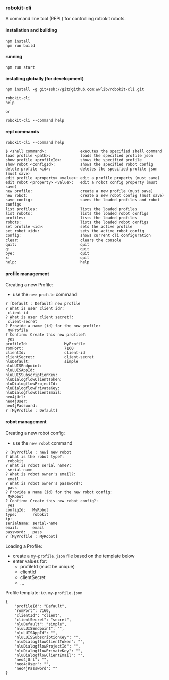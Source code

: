 ### robokit-cli

A command line tool (REPL) for controlling robokit robots.

#### installation and building

```
npm install
npm run build
```

#### running

`npm run start`

#### installing globally (for development)
```
npm install -g git+ssh://git@github.com:wwlib/robokit-cli.git

robokit-cli
help

or

robokit-cli --command help

```

#### repl commands

`robokit-cli --command help`

```
$ <shell command>:               executes the specified shell command
load profile <path>:             loads the specified profile json
show profile <profileId>:        shows the specified profile
show robot <configId>:           shows the specified robot config
delete profile <id>:             deletes the specified profile json (must save)
edit profile <property> <value>: edit a profile property (must save)
edit robot <property> <value>:   edit a robot config property (must save)
new profile:                     create a new profile (must save)
new robot:                       create a new robot config (must save)
save config:                     saves the loaded profiles and robot configs
list profiles:                   lists the loaded profiles
list robots:                     lists the loaded robot configs
profiles:                        lists the loaded profiles
robots:                          lists the loaded robot configs
set profile <id>:                sets the active profile
set robot <id>:                  sets the active robot config
config:                          shows current cli configuration
clear:                           clears the console
quit:                            quit
q:                               quit
bye:                             quit
x:                               quit
help:                            help
```


#### profile management
Creating a new Profile:
- use the `new profile` command
```
? [Default : Default] new profile
? What is user client id?:
 client-id
? What is user client secret?:
 client-secret
? Provide a name (id) for the new profile:
 MyProfile
? Confirm: Create this new profile?:
 yes
profileId:                MyProfile
romPort:                  7160
clientId:                 client-id
clientSecret:             client-secret
nluDefault:               simple
nluLUISEndpoint:          
nluLUISAppId:             
nluLUISSubscriptionKey:   
nluDialogflowClientToken: 
nluDialogflowProjectId:   
nluDialogflowPrivateKey:  
nluDialogflowClientEmail: 
neo4jUrl:                 
neo4jUser:                
neo4jPassword:            
? [MyProfile : Default] 
```

#### robot management
Creating a new robot config:
- use the `new robot` command
```
? [MyProfile : new] new robot
? What is the robot type?:
 robokit
? What is robot serial name?:
 serial-name
? What is robot owner's email?:
 email
? What is robot owner's password?:
 pass
? Provide a name (id) for the new robot config:
 MyRobot
? Confirm: Create this new robot config?:
 yes
configId:   MyRobot
type:       robokit
ip:         
serialName: serial-name
email:      email
password:   pass
? [MyProfile : MyRobot] 
```

Loading a Profile:
- create a `my-profile.json` file based on the template below
- enter values for:
  - profileId (must be  unique)
  - clientId
  - clientSecret
  - ...


Profile template: i.e. `my-profile.json`
```
{
    "profileId": "Default",
    "romPort": 7160,
    "clientId": "client",
    "clientSecret": "secret",
    "nluDefault": "simple",
    "nluLUISEndpoint": "",
    "nluLUISAppId": "",
    "nluLUISSubscriptionKey": "",
    "nluDialogflowClientToken": "",
    "nluDialogflowProjectId": "",
    "nluDialogflowPrivateKey": "",
    "nluDialogflowClientEmail": "",
    "neo4jUrl": "",
    "neo4jUser": "",
    "neo4jPassword": ""
}
```